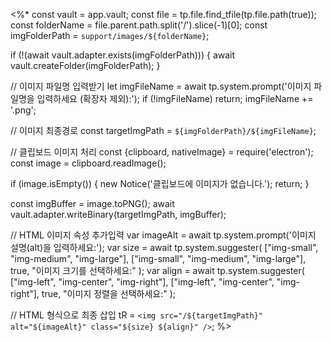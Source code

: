 <%*
const vault = app.vault;
const file = tp.file.find_tfile(tp.file.path(true));
const folderName = file.parent.path.split('/').slice(-1)[0]; 
const imgFolderPath = `support/images/${folderName}`;

if (!(await vault.adapter.exists(imgFolderPath))) {
  await vault.createFolder(imgFolderPath);
}

// 이미지 파일명 입력받기
let imgFileName = await tp.system.prompt('이미지 파일명을 입력하세요 (확장자 제외):');
if (!imgFileName) return;
imgFileName += '.png';

// 이미지 최종경로
const targetImgPath = `${imgFolderPath}/${imgFileName}`;

// 클립보드 이미지 처리
const {clipboard, nativeImage} = require('electron');
const image = clipboard.readImage();

if (image.isEmpty()) {
  new Notice('클립보드에 이미지가 없습니다.');
  return;
}

const imgBuffer = image.toPNG();
await vault.adapter.writeBinary(targetImgPath, imgBuffer);

// HTML 이미지 속성 추가입력
var imageAlt = await tp.system.prompt('이미지 설명(alt)을 입력하세요:');
var size = await tp.system.suggester(
    ["img-small", "img-medium", "img-large"],
    ["img-small", "img-medium", "img-large"],
    true,
    "이미지 크기를 선택하세요:"
);
var align = await tp.system.suggester(
    ["img-left", "img-center", "img-right"],
    ["img-left", "img-center", "img-right"],
    true,
    "이미지 정렬을 선택하세요:"
);

// HTML 형식으로 최종 삽입
tR = `<img src="/${targetImgPath}" alt="${imageAlt}" class="${size} ${align}" />`;
%>